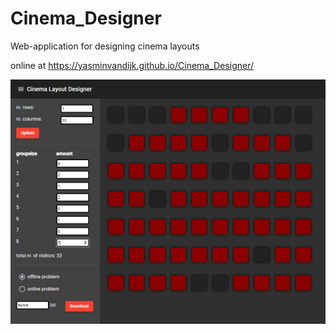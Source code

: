 # Cinema_Designer
Web-application for designing cinema layouts

online at https://yasminvandijk.github.io/Cinema_Designer/

![cinema designer](designer.png)
